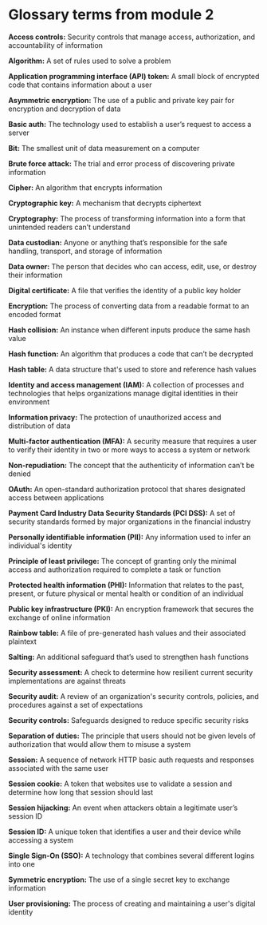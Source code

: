 # Glossary terms from module 2
**Access controls:** Security controls that manage access, authorization, and accountability of information

**Algorithm:** A set of rules used to solve a problem

**Application programming interface (API) token:** A small block of encrypted code that contains information about a user

**Asymmetric encryption:** The use of a public and private key pair for encryption and decryption of data   

**Basic auth:** The technology used to establish a user’s request to access a server

**Bit:** The smallest unit of data measurement on a computer

**Brute force attack:** The trial and error process of discovering private information

**Cipher:** An algorithm that encrypts information

**Cryptographic key:** A mechanism that decrypts ciphertext

**Cryptography:** The process of transforming information into a form that unintended readers can’t understand

**Data custodian:** Anyone or anything that’s responsible for the safe handling, transport, and storage of information

**Data owner:** The person that decides who can access, edit, use, or destroy their information

**Digital certificate:** A file that verifies the identity of a public key holder

**Encryption:** The process of converting data from a readable format to an encoded format

**Hash collision:** An instance when different inputs produce the same hash value

**Hash function:** An algorithm that produces a code that can’t be decrypted

**Hash table:** A data structure that's used to store and reference hash values

**Identity and access management (IAM):** A collection of processes and technologies that helps organizations manage digital identities in their environment 

**Information privacy:** The protection of unauthorized access and distribution of data

**Multi-factor authentication (MFA):** A security measure that requires a user to verify their identity in two or more ways to access a system or network

**Non-repudiation:** The concept that the authenticity of information can’t be denied

**OAuth:** An open-standard authorization protocol that shares designated access between applications

**Payment Card Industry Data Security Standards (PCI DSS):** A set of security standards formed by major organizations in the financial industry

**Personally identifiable information (PII):** Any information used to infer an individual's identity

**Principle of least privilege:** The concept of granting only the minimal access and authorization required to complete a task or function

**Protected health information (PHI):** Information that relates to the past, present, or future physical or mental health or condition of an individual

**Public key infrastructure (PKI):** An encryption framework that secures the exchange of online information

**Rainbow table:** A file of pre-generated hash values and their associated plaintext

**Salting:** An additional safeguard that’s used to strengthen hash functions

**Security assessment:** A check to determine how resilient current security implementations are against threats

**Security audit:** A review of an organization's security controls, policies, and procedures against a set of expectations

**Security controls:** Safeguards designed to reduce specific security risks 

**Separation of duties:** The principle that users should not be given levels of authorization that would allow them to misuse a system

**Session:** A sequence of network HTTP basic auth requests and responses associated with the same user

**Session cookie:** A token that websites use to validate a session and determine how long that session should last

**Session hijacking:** An event when attackers obtain a legitimate user’s session ID

**Session ID:** A unique token that identifies a user and their device while accessing a system 

**Single Sign-On (SSO):** A technology that combines several different logins into one

**Symmetric encryption:** The use of a single secret key to exchange information

**User provisioning:** The process of creating and maintaining a user's digital identity
